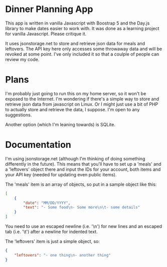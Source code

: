 # Dinner Planning App

This app is written in vanilla Javascript with Boostrap 5 and the Day.js library to make dates easier to work with. It was done as a learning project for vanilla Javascript. Please critique it.

It uses jsonstorage.net to store and retrieve json data for meals and leftovers. The API key here only accesses some throwaway data and will be revoked at some point. I've only included it so that a coulple of people can review my code.

# Plans

I'm probably just going to run this on my home server, so it won't be exposed to the Internet. I'm wondering if there's a simple way to store and retrieve json data from javascript on Linux. Or I might just use a bit of PHP to actually store and retrieve the data, I suppose. I'm open to any suggestions.

Another option (which I'm leaning towards) is SQLite.



# Documentation

I'm using jsonstorage.net (although I'm thinking of doing something differently in the future). This means that you'll have to set up a 'meals' and a 'leftovers' object there and input the IDs for your account, both items and your API key (needed for updating even public items).



The 'meals' item is an array of objects, so put in a sample object like this:

```json
[
    {
        "date": "MM/DD/YYYY",
        "text": "- Some food\n- Some more\n\t- some details"
    }
]
```

You need to use an escaped newline (i.e. '\n') for new lines and an escaped tab (i.e. '\t') after a newline for indented text.



The 'leftovers' item is just a simple object, so:

```json
{
    "leftovers": "- one thing\n- another thing"
}
```
